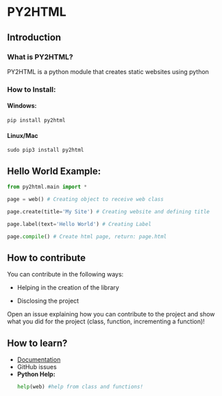 # **PY2HTML**

## **Introduction**

### **What is PY2HTML?**

PY2HTML is a python module that creates static websites using python

### 


### **How to Install:**

#### **Windows:**

```
pip install py2html
```

#### **Linux/Mac**
```
sudo pip3 install py2html
```


## **Hello World Example:**

```python
from py2html.main import *

page = web() # Creating object to receive web class

page.create(title='My Site') # Creating website and defining title

page.label(text='Hello World') # Creating Label

page.compile() # Create html page, return: page.html
```


## **How to contribute**

You can contribute in the following ways:

- Helping in the creation of the library

- Disclosing the project

Open an issue explaining how you can contribute to the project and show what you did for the project (class, function, incrementing a function)!


## **How to learn?**

- [Documentation](https://github.com/andreluispy/py2html/tree/main/doc's)
- GitHub issues
- **Python Help:**
    ```python
    help(web) #help from class and functions!
    ```
